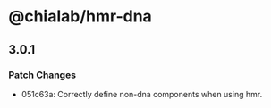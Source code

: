 # @chialab/hmr-dna

## 3.0.1

### Patch Changes

- 051c63a: Correctly define non-dna components when using hmr.
